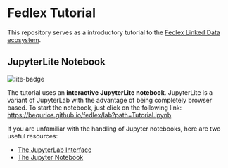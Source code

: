 # Fedlex Tutorial

This repository serves as a introductory tutorial to the [Fedlex Linked Data ecosystem](https://fedlex.data.admin.ch).

## JupyterLite Notebook

![lite-badge](https://jupyterlite.readthedocs.io/en/latest/_static/wordmark.svg)

The tutorial uses an **interactive JupyterLite notebook**. JupyterLite is a variant of JupyterLab with the advantage of being completely browser based. To start the notebook, just click on the following link: https://bequrios.github.io/fedlex/lab?path=Tutorial.ipynb

If you are unfamiliar with the handling of Jupyter notebooks, here are two useful resources:

- [The JupyterLab Interface](https://jupyterlab.readthedocs.io/en/stable/user/interface.html)
- [The Jupyter Notebook](https://jupyterlab.readthedocs.io/en/stable/user/notebook.html)
